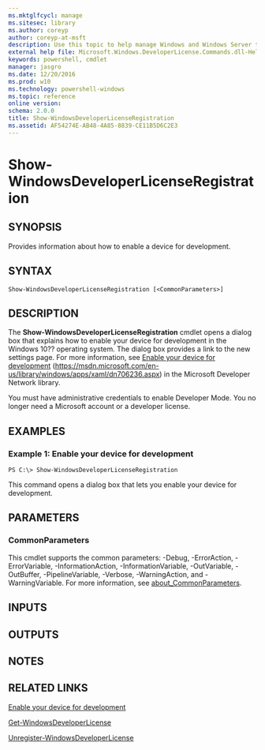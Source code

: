 ```yaml
---
ms.mktglfcycl: manage
ms.sitesec: library
ms.author: coreyp
author: coreyp-at-msft
description: Use this topic to help manage Windows and Windows Server technologies with Windows PowerShell.
external help file: Microsoft.Windows.DeveloperLicense.Commands.dll-Help.xml
keywords: powershell, cmdlet
manager: jasgro
ms.date: 12/20/2016
ms.prod: w10
ms.technology: powershell-windows
ms.topic: reference
online version: 
schema: 2.0.0
title: Show-WindowsDeveloperLicenseRegistration
ms.assetid: AF54274E-AB48-4A85-8839-CE11B5D6C2E3
---
```


# Show-WindowsDeveloperLicenseRegistration

## SYNOPSIS
Provides information about how to enable a device for development.

## SYNTAX

```
Show-WindowsDeveloperLicenseRegistration [<CommonParameters>]
```

## DESCRIPTION
The **Show-WindowsDeveloperLicenseRegistration** cmdlet opens a dialog box that explains how to enable your device for development in the Windows 10?? operating system.
The dialog box provides a link to the new settings page.
For more information, see [Enable your device for development](https://msdn.microsoft.com/en-us/library/windows/apps/xaml/dn706236.aspx) (https://msdn.microsoft.com/en-us/library/windows/apps/xaml/dn706236.aspx) in the Microsoft Developer Network library.

You must have administrative credentials to enable Developer Mode.
You no longer need a Microsoft account or a developer license.

## EXAMPLES

### Example 1: Enable your device for development
```
PS C:\> Show-WindowsDeveloperLicenseRegistration
```

This command opens a dialog box that lets you enable your device for development.

## PARAMETERS

### CommonParameters
This cmdlet supports the common parameters: -Debug, -ErrorAction, -ErrorVariable, -InformationAction, -InformationVariable, -OutVariable, -OutBuffer, -PipelineVariable, -Verbose, -WarningAction, and -WarningVariable. For more information, see [about_CommonParameters](http://go.microsoft.com/fwlink/?LinkID=113216).

## INPUTS

## OUTPUTS

## NOTES

## RELATED LINKS

[Enable your device for development](https://msdn.microsoft.com/en-us/library/windows/apps/xaml/dn706236.aspx)

[Get-WindowsDeveloperLicense](./get-windowsdeveloperlicense.md)

[Unregister-WindowsDeveloperLicense](./unregister-windowsdeveloperlicense.md)


